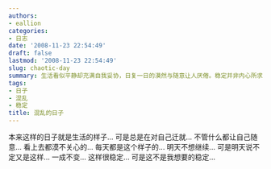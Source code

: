 ```yaml
---
authors:
- eallion
categories:
- 日志
date: '2008-11-23 22:54:49'
draft: false
lastmod: '2008-11-23 22:54:49'
slug: chaotic-day
summary: 生活看似平静却充满自我妥协，日复一日的漠然与随意让人厌倦。稳定并非内心所求，明天或许依旧重复，但渴望改变的冲动从未消失！
tags:
- 日子
- 混乱
- 稳定
title: 混乱的日子
---
```

本来这样的日子就是生活的样子...
可是总是在对自己迁就...
不管什么都让自己随意...
看上去都漠不关心的...
每天都是这个样子的...
明天不想继续...
可是明天说不定又是这样...
一成不变...
这样很稳定...
可是这不是我想要的稳定...